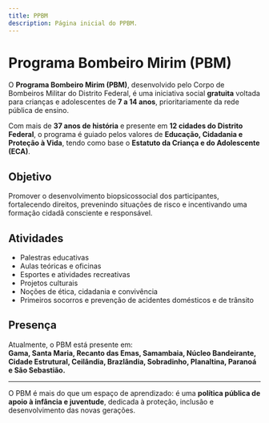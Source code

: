 ```yaml
---
title: PPBM
description: Página inicial do PPBM.
---
```


# Programa Bombeiro Mirim (PBM)

O **Programa Bombeiro Mirim (PBM)**, desenvolvido pelo Corpo de Bombeiros Militar do Distrito Federal, é uma iniciativa social **gratuita** voltada para crianças e adolescentes de **7 a 14 anos**, prioritariamente da rede pública de ensino.  

Com mais de **37 anos de história** e presente em **12 cidades do Distrito Federal**, o programa é guiado pelos valores de **Educação, Cidadania e Proteção à Vida**, tendo como base o **Estatuto da Criança e do Adolescente (ECA)**.  

## Objetivo
Promover o desenvolvimento biopsicossocial dos participantes, fortalecendo direitos, prevenindo situações de risco e incentivando uma formação cidadã consciente e responsável.  

## Atividades
- Palestras educativas  
- Aulas teóricas e oficinas  
- Esportes e atividades recreativas  
- Projetos culturais  
- Noções de ética, cidadania e convivência  
- Primeiros socorros e prevenção de acidentes domésticos e de trânsito  

## Presença
Atualmente, o PBM está presente em:  
**Gama, Santa Maria, Recanto das Emas, Samambaia, Núcleo Bandeirante, Cidade Estrutural, Ceilândia, Brazlândia, Sobradinho, Planaltina, Paranoá e São Sebastião.**

---

O PBM é mais do que um espaço de aprendizado: é uma **política pública de apoio à infância e juventude**, dedicada à proteção, inclusão e desenvolvimento das novas gerações.
